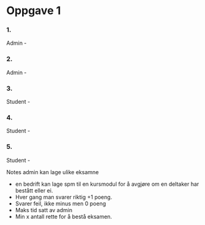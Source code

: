


# Oppgave 1
### 1.
Admin -
### 2.
Admin -
### 3.
Student - 
### 4.
Student -
### 5.
Student -

Notes
admin kan lage ulike eksamne
- en bedrift kan lage spm til en kursmodul for å avgjøre om en deltaker har bestått eller ei.
- Hver gang man svarer riktig +1 poeng. 
- Svarer feil, ikke minus men 0 poeng
- Maks tid satt av admin
- Min x antall rette for å bestå eksamen.


